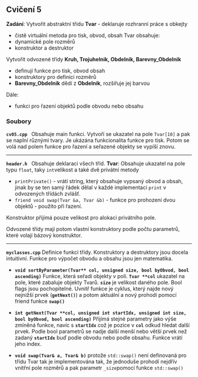 ## Cvičení 5

 **Zadání**:
 Vytvořit abstraktní třídu **Tvar** - deklaruje rozhranní práce s obkejty
 - čistě virtuální metoda pro tisk, obvod, obsah
Tvar obsahuje:
- dynamické pole rozměrů
- konstruktor a destruktor

Vytvořit odvozené třídy **Kruh, Trojuhelnik, Obdelnik, Barevny_Obdelnik**
- definují funkce pro tisk, obvod obsah
- konstruktory pro definici rozměrů
- **Barevny_Obdelnik** dědí z **Obdelnik**, rozšiřuje jej barvou

Dále:
- funkci pro řazení objektů podle obvodu nebo obsahu
 
### Soubory
 **``cv05.cpp ``**
 Obsahuje main funkci. Vytvoří se ukazatel na pole ``Tvar[10]`` a pak se naplní různými tvary. Je ukázána funkcionalita funkce pro tisk.
 Potom se volá nad polem funkce pro řazení a seřazené objekty se vypíší znovu.

-----
 **``header.h ``**
 Obsahuje deklaraci všech tříd.
 **Tvar**: 
 Obsahuje ukazatel na pole typu ``float``, taky ``int``velikost 
a také dvě privátní metody
 -  ``printPrivate()`` - vrátí string, který obsahuje vypsaný obvod a obsah, jinak by se ten samý řádek dělal v každé implementaci ``print`` v odvozených třídách zvlášť.
 -  ``friend void swap(Tvar &a, Tvar &b)`` - funkce pro prohození dvou objektů - použito při řazení.

Konstruktor přijímá pouze velikost pro alokaci privátního pole.

Odvozené třídy mají potom vlastní konstruktory podle počtu parametrů, které volají bázový konstruktor.

---
**``myclasses.cpp``**
Definice funkcí třídy.
Konstruktory a destruktory jsou docela intuitivní. Funkce pro výpočet obvodu a obsahu jsou jen matematika.

- **``void sortByParameter(Tvar** col, unsigned size, bool byObvod, bool ascending)``**
Funkce, která seřadí objekty v poli. **``Tvar **col``** ukazatel na pole, které zabaluje objekty Tvarů. **``size``** je velikost daného pole. Bool flags jsou pochopitelné.
Uvnitř funkce je cyklus, který najde nový nejnižší prvek (**``getNext()``**) a potom aktuální a nový prohodí pomocí friend funkce **``swap()``**

- **``int getNext(Tvar **col, unsigned int startIdx, unsigned int size, bool byObvod, bool ascending)``**
Přijímá stejné parametry jako výše zmíněná funkce, navíc s **``startIdx``** což je pozice v  **``col``** odkud hledat další prvek. Podle bool parametrů se nadje další menší nebo větší prvek než zadaný **``startIdx``** buď podle obvodu nebo podle obsahu. Funkce vrátí jeho index.

- **``void swap(Tvar& a, Tvar& b)``**  protože ``std::swap()`` není definovaná pro třídu Tvar tak je implementována tak, že jednoduše prohodí nejdřív vnitřní pole rozměrů a pak parametr ``_size``pomocí funkce ``std::swap()``
<!--stackedit_data:
eyJoaXN0b3J5IjpbNDM0NTk1NDc5XX0=
-->